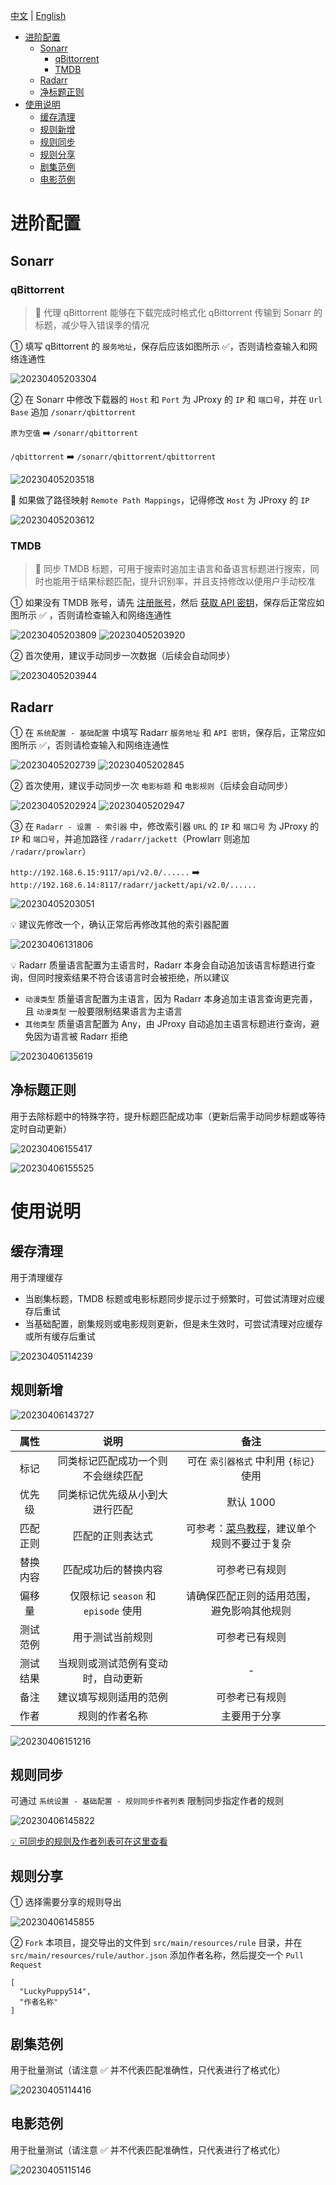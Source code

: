 [中文](https://github.com/LuckyPuppy514/jproxy/blob/main/wiki.md) | [English](https://github.com/LuckyPuppy514/jproxy/blob/main/wiki.en_US.md)

- [进阶配置](#进阶配置)
  - [Sonarr](#sonarr)
    - [qBittorrent](#qbittorrent)
    - [TMDB](#tmdb)
  - [Radarr](#radarr)
  - [净标题正则](#净标题正则)
- [使用说明](#使用说明)
  - [缓存清理](#缓存清理)
  - [规则新增](#规则新增)
  - [规则同步](#规则同步)
  - [规则分享](#规则分享)
  - [剧集范例](#剧集范例)
  - [电影范例](#电影范例)

# 进阶配置

## Sonarr

### qBittorrent

> 🌟 代理 qBittorrent 能够在下载完成时格式化 qBittorrent 传输到 Sonarr 的标题，减少导入错误季的情况

① 填写 qBittorrent 的 `服务地址`，保存后应该如图所示 ✅，否则请检查输入和网络连通性

![20230405203304](https://github.com/LuckyPuppy514/image/raw/main/2023/2023-04-05/20230405203304.webp)

② 在 Sonarr 中修改下载器的 `Host` 和 `Port` 为 JProxy 的 `IP` 和 `端口号`，并在 `Url Base` 追加 `/sonarr/qbittorrent`

`原为空值` ➡️ `/sonarr/qbittorrent`

`/qbittorrent` ➡️ `/sonarr/qbittorrent/qbittorrent`

![20230405203518](https://github.com/LuckyPuppy514/image/raw/main/2023/2023-04-05/20230405203518.webp)

🚨 如果做了路径映射 `Remote Path Mappings`，记得修改 `Host` 为 JProxy 的 `IP`

![20230405203612](https://github.com/LuckyPuppy514/image/raw/main/2023/2023-04-05/20230405203612.webp)

### TMDB

> 🌟 同步 TMDB 标题，可用于搜索时追加主语言和备语言标题进行搜索，同时也能用于结果标题匹配，提升识别率，并且支持修改以便用户手动校准

① 如果没有 TMDB 账号，请先 [注册账号](https://www.themoviedb.org/signup)，然后 [获取 API 密钥](https://www.themoviedb.org/settings/api)，保存后正常应如图所示 ✅ ，否则请检查输入和网络连通性

![20230405203809](https://github.com/LuckyPuppy514/image/raw/main/2023/2023-04-05/20230405203809.webp)
![20230405203920](https://github.com/LuckyPuppy514/image/raw/main/2023/2023-04-05/20230405203920.webp)

② 首次使用，建议手动同步一次数据（后续会自动同步）

![20230405203944](https://github.com/LuckyPuppy514/image/raw/main/2023/2023-04-05/20230405203944.webp)

## Radarr

① 在 `系统配置 - 基础配置` 中填写 Radarr `服务地址` 和 `API 密钥`，保存后，正常应如图所示 ✅，否则请检查输入和网络连通性

![20230405202739](https://github.com/LuckyPuppy514/image/raw/main/2023/2023-04-05/20230405202739.webp)
![20230405202845](https://github.com/LuckyPuppy514/image/raw/main/2023/2023-04-05/20230405202845.webp)

② 首次使用，建议手动同步一次 `电影标题` 和 `电影规则`（后续会自动同步）

![20230405202924](https://github.com/LuckyPuppy514/image/raw/main/2023/2023-04-05/20230405202924.webp)
![20230405202947](https://github.com/LuckyPuppy514/image/raw/main/2023/2023-04-05/20230405202947.webp)

③ 在 `Radarr - 设置 - 索引器` 中，修改索引器 `URL` 的 `IP` 和 `端口号` 为 JProxy 的 `IP` 和 `端口号`，并追加路径 `/radarr/jackett`（Prowlarr 则追加 `/radarr/prowlarr`）

`http://192.168.6.15:9117/api/v2.0/......` ➡️ `http://192.168.6.14:8117/radarr/jackett/api/v2.0/......`

![20230405203051](https://github.com/LuckyPuppy514/image/raw/main/2023/2023-04-05/20230405203051.webp)

💡 建议先修改一个，确认正常后再修改其他的索引器配置

![20230406131806](https://github.com/LuckyPuppy514/image/raw/main/2023/2023-04-06/20230406131806.webp)

💡 Radarr 质量语言配置为主语言时，Radarr 本身会自动追加该语言标题进行查询，但同时搜索结果不符合该语言时会被拒绝，所以建议

- `动漫类型` 质量语言配置为主语言，因为 Radarr 本身追加主语言查询更完善，且 `动漫类型` 一般要限制结果语言为主语言
- `其他类型` 质量语言配置为 Any，由 JProxy 自动追加主语言标题进行查询，避免因为语言被 Radarr 拒绝

![20230406135619](https://github.com/LuckyPuppy514/image/raw/main/2023/2023-04-06/20230406135619.webp)

## 净标题正则

用于去除标题中的特殊字符，提升标题匹配成功率（更新后需手动同步标题或等待定时自动更新）

![20230406155417](https://github.com/LuckyPuppy514/image/raw/main/2023/2023-04-06/20230406155417.webp)

![20230406155525](https://github.com/LuckyPuppy514/image/raw/main/2023/2023-04-06/20230406155525.webp)

# 使用说明

## 缓存清理

用于清理缓存

- 当剧集标题，TMDB 标题或电影标题同步提示过于频繁时，可尝试清理对应缓存后重试
- 当基础配置，剧集规则或电影规则更新，但是未生效时，可尝试清理对应缓存或所有缓存后重试

![20230405114239](https://github.com/LuckyPuppy514/image/raw/main/2023/2023-04-05/20230405114239.webp)

## 规则新增

![20230406143727](https://github.com/LuckyPuppy514/image/raw/main/2023/2023-04-06/20230406143727.webp)

|   属性   |                说明                 |                                                  备注                                                   |
| :------: | :---------------------------------: | :-----------------------------------------------------------------------------------------------------: |
|   标记   | 同类标记匹配成功一个则不会继续匹配  |                                 可在 `索引器格式` 中利用 `{标记}` 使用                                  |
|  优先级  |   同类标记优先级从小到大进行匹配    |                                                默认 1000                                                |
| 匹配正则 |          匹配的正则表达式           | 可参考：[菜鸟教程](https://www.runoob.com/java/java-regular-expressions.html)，建议单个规则不要过于复杂 |
| 替换内容 |        匹配成功后的替换内容         |                                             可参考已有规则                                              |
|  偏移量  | 仅限标记 `season` 和 `episode` 使用 |                               请确保匹配正则的适用范围，避免影响其他规则                                |
| 测试范例 |          用于测试当前规则           |                                             可参考已有规则                                              |
| 测试结果 | 当规则或测试范例有变动时，自动更新  |                                                    -                                                    |
|   备注   |       建议填写规则适用的范例        |                                             可参考已有规则                                              |
|   作者   |           规则的作者名称            |                                              主要用于分享                                               |

![20230406151216](https://github.com/LuckyPuppy514/image/raw/main/2023/2023-04-06/20230406151216.webp)

## 规则同步

可通过 `系统设置 - 基础配置 - 规则同步作者列表` 限制同步指定作者的规则

![20230406145822](https://github.com/LuckyPuppy514/image/raw/main/2023/2023-04-06/20230406145822.webp)

[💡 可同步的规则及作者列表可在这里查看](https://github.com/LuckyPuppy514/jproxy/tree/main/src/main/resources/rule)

## 规则分享

① 选择需要分享的规则导出

![20230406145855](https://github.com/LuckyPuppy514/image/raw/main/2023/2023-04-06/20230406145855.webp)

② `Fork` 本项目，提交导出的文件到 `src/main/resources/rule` 目录，并在 `src/main/resources/rule/author.json` 添加作者名称，然后提交一个 `Pull Request`

```text
[
  "LuckyPuppy514",
  "作者名称"
]
```

## 剧集范例

用于批量测试（请注意 ✅ 并不代表匹配准确性，只代表进行了格式化）

![20230405114416](https://github.com/LuckyPuppy514/image/raw/main/2023/2023-04-05/20230405114416.webp)

## 电影范例

用于批量测试（请注意 ✅ 并不代表匹配准确性，只代表进行了格式化）

![20230405115146](https://github.com/LuckyPuppy514/image/raw/main/2023/2023-04-05/20230405115146.webp)
